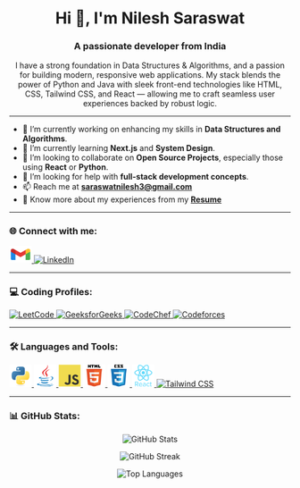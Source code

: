 <h1 align="center">Hi 👋, I'm Nilesh Saraswat</h1>
<h3 align="center">A passionate developer from India</h3>

<p align="center">
I have a strong foundation in Data Structures & Algorithms, and a passion for building modern, responsive web applications.  
My stack blends the power of Python and Java with sleek front-end technologies like HTML, CSS, Tailwind CSS, and React —  
allowing me to craft seamless user experiences backed by robust logic.
</p>

---

- 🔭 I’m currently working on enhancing my skills in **Data Structures and Algorithms**.  
- 🌱 I’m currently learning **Next.js** and **System Design**.  
- 👯 I’m looking to collaborate on **Open Source Projects**, especially those using **React** or **Python**.  
- 🤝 I’m looking for help with **full-stack development concepts**.  
- 📫 Reach me at **saraswatnilesh3@gmail.com**  
- 📄 Know more about my experiences from my **[Resume](https://your-resume-link.com)**  

---

<h3 align="left">🌐 Connect with me:</h3>
<p align="left">
<a href="mailto:saraswatnilesh3@gmail.com" target="_blank">
  <img src="https://raw.githubusercontent.com/rahuldkjain/github-profile-readme-generator/master/src/images/icons/Social/gmail.svg" alt="Gmail" height="30" width="40"/>
</a>
<a href="https://linkedin.com/in/nilesh-saraswat-320156343" target="_blank">
  <img src="https://raw.githubusercontent.com/rahuldkjain/github-profile-readme-generator/master/src/images/icons/Social/linked-in-alt.svg" alt="LinkedIn" height="30" width="40"/>
</a>
</p>

---

<h3 align="left">💻 Coding Profiles:</h3>
<p align="left">
<a href="https://leetcode.com/u/Nilesh3011/" target="_blank">
  <img src="https://raw.githubusercontent.com/rahuldkjain/github-profile-readme-generator/master/src/images/icons/Social/leet-code.svg" alt="LeetCode" height="30" width="40"/>
</a>
<a href="https://www.geeksforgeeks.org/user/saraswatssc8/" target="_blank">
  <img src="https://upload.wikimedia.org/wikipedia/commons/4/43/GeeksforGeeks.svg" alt="GeeksforGeeks" height="30" width="40"/>
</a>
<a href="https://www.codechef.com/users/hardy_jazz_56" target="_blank">
  <img src="https://cdn.codechef.com/sites/all/themes/abessive/cc-logo.svg" alt="CodeChef" height="35" width="40"/>
</a>
<a href="https://codeforces.com/profile/nilesh30" target="_blank">
  <img src="https://raw.githubusercontent.com/rahuldkjain/github-profile-readme-generator/master/src/images/icons/Social/codeforces.svg" alt="Codeforces" height="30" width="40"/>
</a>
</p>

---

<h3 align="left">🛠️ Languages and Tools:</h3>
<p align="left"> 
<a href="https://www.python.org" target="_blank" rel="noreferrer">
  <img src="https://raw.githubusercontent.com/devicons/devicon/master/icons/python/python-original.svg" alt="Python" width="40" height="40"/> 
</a>
<a href="https://www.java.com" target="_blank" rel="noreferrer">
  <img src="https://raw.githubusercontent.com/devicons/devicon/master/icons/java/java-original.svg" alt="Java" width="40" height="40"/> 
</a>
<a href="https://developer.mozilla.org/en-US/docs/Web/JavaScript" target="_blank" rel="noreferrer">
  <img src="https://raw.githubusercontent.com/devicons/devicon/master/icons/javascript/javascript-original.svg" alt="JavaScript" width="40" height="40"/> 
</a>
<a href="https://www.w3.org/html/" target="_blank" rel="noreferrer">
  <img src="https://raw.githubusercontent.com/devicons/devicon/master/icons/html5/html5-original-wordmark.svg" alt="HTML5" width="40" height="40"/> 
</a>
<a href="https://www.w3schools.com/css/" target="_blank" rel="noreferrer">
  <img src="https://raw.githubusercontent.com/devicons/devicon/master/icons/css3/css3-original-wordmark.svg" alt="CSS3" width="40" height="40"/> 
</a>
<a href="https://reactjs.org/" target="_blank" rel="noreferrer">
  <img src="https://raw.githubusercontent.com/devicons/devicon/master/icons/react/react-original-wordmark.svg" alt="React" width="40" height="40"/> 
</a>
<a href="https://tailwindcss.com/" target="_blank" rel="noreferrer">
  <img src="https://www.vectorlogo.zone/logos/tailwindcss/tailwindcss-icon.svg" alt="Tailwind CSS" width="40" height="40"/> 
</a>
</p>

---

<h3 align="left">📊 GitHub Stats:</h3>

<p align="center">
  <img src="https://github-readme-stats.vercel.app/api?username=nilesh325&show_icons=true&theme=tokyonight" alt="GitHub Stats" />
</p>

<p align="center">
  <img src="https://streak-stats.demolab.com?user=nilesh325&theme=tokyonight" alt="GitHub Streak" />
</p>

<p align="center">
  <img src="https://github-readme-stats.vercel.app/api/top-langs/?username=nilesh325&layout=compact&theme=tokyonight" alt="Top Languages" />
</p>


